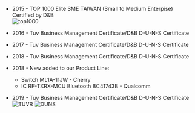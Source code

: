 - 2015 - TOP 1000 Elite SME TAIWAN (Small to Medium Enterpise) Certified by D&B  
![top1000](/assets/images/about/top1000-cert.png)
- 2016 - Tuv Business Management Certificate/D&B D-U-N-S Certificate
- 2017 - Tuv Business Management Certificate/D&B D-U-N-S Certificate
- 2018 - Tuv Business Management Certificate/D&B D-U-N-S Certificate
- 2018 - New added to our Product Line:
    - Switch ML1A-11JW - Cherry
    - IC RF-TXRX-MCU Bluetooth BC41743B - Qualcomm

- 2019 - Tuv Business Management Certificate/D&B D-U-N-S Certificate  
![TUVR](/assets/images/about/TUVR-cert.jpg )
![DUNS](/assets/images/about/duns-cert.jpg )

